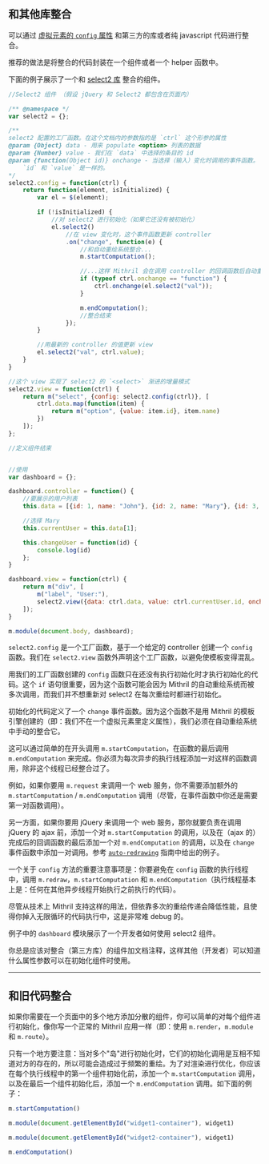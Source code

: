 ## 和其他库整合

可以通过 [虚拟元素的 `config` 属性](mithril.md#accessing-the-real-dom) 和第三方的库或者纯 javascript 代码进行整合。

推荐的做法是将整合的代码封装在一个组件或者一个 helper 函数中。

下面的例子展示了一个和 [select2 库](http://ivaynberg.github.io/select2) 整合的组件。

```javascript
//Select2 组件 （假设 jQuery 和 Select2 都包含在页面内）

/** @namespace */
var select2 = {};

/**
select2 配置的工厂函数。在这个文档内的参数指的是 `ctrl` 这个形参的属性
@param {Object} data - 用来 populate <option> 列表的数据
@param {Number} value - 我们在 `data` 中选择的条目的 id
@param {function(Object id)} onchange - 当选择（输入）变化时调用的事件函数。
	`id` 和 `value` 是一样的。
*/
select2.config = function(ctrl) {
	return function(element, isInitialized) {
		var el = $(element);

		if (!isInitialized) {
			//对 select2 进行初始化（如果它还没有被初始化）
			el.select2()
				//在 view 变化时，这个事件函数更新 controller
				.on("change", function(e) {
					//和自动重绘系统整合...
					m.startComputation();

					//...这样 Mithril 会在调用 controller 的回调函数后自动重绘
					if (typeof ctrl.onchange == "function") {
						ctrl.onchange(el.select2("val"));
					}

					m.endComputation();
					//整合结束
				});
		}

		//用最新的 controller 的值更新 view
		el.select2("val", ctrl.value);
	}
}

//这个 view 实现了 select2 的 `<select>` 渐进的增量模式
select2.view = function(ctrl) {
	return m("select", {config: select2.config(ctrl)}, [
		ctrl.data.map(function(item) {
			return m("option", {value: item.id}, item.name)
		})
	]);
};

//定义组件结束


//使用
var dashboard = {};

dashboard.controller = function() {
	//要展示的用户列表
	this.data = [{id: 1, name: "John"}, {id: 2, name: "Mary"}, {id: 3, name: "Jane"}];

	//选择 Mary
	this.currentUser = this.data[1];

	this.changeUser = function(id) {
		console.log(id)
	};
}

dashboard.view = function(ctrl) {
	return m("div", [
		m("label", "User:"),
		select2.view({data: ctrl.data, value: ctrl.currentUser.id, onchange: ctrl.changeUser})
	]);
}

m.module(document.body, dashboard);
```

`select2.config` 是一个工厂函数，基于一个给定的 controller 创建一个 `config` 函数。我们在 `select2.view` 函数外声明这个工厂函数，以避免使模板变得混乱。

用我们的工厂函数创建的 `config` 函数只在还没有执行初始化时才执行初始化的代码。这个 `if` 语句很重要，因为这个函数可能会因为 Mithril 的自动重绘系统而被多次调用，而我们并不想重新对 select2 在每次重绘时都进行初始化。

初始化的代码定义了一个 `change` 事件函数。因为这个函数不是用 Mithril 的模板引擎创建的（即：我们不在一个虚拟元素里定义属性），我们必须在自动重绘系统中手动的整合它。

这可以通过简单的在开头调用 `m.startComputation`，在函数的最后调用 `m.endComputation` 来完成。你必须为每次异步的执行线程添加一对这样的函数调用，除非这个线程已经整合过了。

例如，如果你要用 `m.request` 来调用一个 web 服务，你不需要添加额外的 `m.startComputation` / `m.endComputation` 调用（尽管，在事件函数中你还是需要第一对函数调用）。

另一方面，如果你要用 jQuery 来调用一个 web 服务，那你就要负责在调用 jQuery 的 ajax 前，添加一个对 `m.startComputation` 的调用，以及在（ajax 的）完成后的回调函数的最后添加一个对 `m.endComputation` 的调用，以及在 `change` 事件函数中添加一对调用。参考 [`auto-redrawing`](auto-redrawing.md) 指南中给出的例子。

一个关于 `config` 方法的重要注意事项是：你要避免在 `config` 函数的执行线程中，调用 `m.redraw`，`m.startComputation` 和 `m.endComputation`（执行线程基本上是：任何在其他异步线程开始执行之前执行的代码）。

尽管从技术上 Mithril 支持这样的用法，但依靠多次的重绘传递会降低性能，且使得你掉入无限循环的代码执行中，这是非常难 debug 的。

例子中的 `dashboard` 模块展示了一个开发者如何使用 select2 组件。

你总是应该对整合（第三方库）的组件加文档注释，这样其他（开发者）可以知道什么属性参数可以在初始化组件时使用。

---

## 和旧代码整合

如果你需要在一个页面中的多个地方添加分散的组件，你可以简单的对每个组件进行初始化，像你写一个正常的 Mithril 应用一样（即：使用 `m.render`，`m.module` 和 `m.route`）。

只有一个地方要注意：当对多个"岛"进行初始化时，它们的初始化调用是互相不知道对方的存在的，所以可能会造成过于频繁的重绘。为了对渲染进行优化，你应该在每个执行线程中的第一个组件初始化前，添加一个 `m.startComputation` 调用，以及在最后一个组件初始化后，添加一个 `m.endComputation` 调用。如下面的例子：

```javascript
m.startComputation()

m.module(document.getElementById("widget1-container"), widget1)

m.module(document.getElementById("widget2-container"), widget1)

m.endComputation()
```
